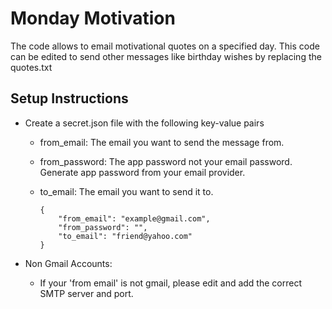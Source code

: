 # Monday Motivation #
The code allows to email motivational quotes on a specified day. This code can be edited to send other messages like birthday wishes by replacing the quotes.txt


## Setup Instructions ##

- Create a secret.json file with the following key-value pairs

    - from_email: The email you want to send the message from.
    - from_password: The app password not your email password. Generate app password from your email provider.
    - to_email: The email you want to send it to.

        ```
        {
            "from_email": "example@gmail.com",
            "from_password": "",
            "to_email": "friend@yahoo.com"
        }
        ```

- Non Gmail Accounts:

    - If your 'from email' is not gmail, please edit and add the correct SMTP server and port. 
